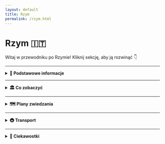 ```yaml
---
layout: default
title: Rzym
permalink: /rzym.html
---
```


# Rzym 🇮🇹

Witaj w przewodniku po Rzymie! Kliknij sekcję, aby ją rozwinąć 👇

---

<details>
  <summary><strong>📌 Podstawowe informacje</strong></summary>
  <p>
    Rzym to nie tylko stolica Włoch, ale też jedno wielkie muzeum pod gołym niebem, w którym tramwaj czasem mija kolumnę z czasów, gdy nikt jeszcze nie wiedział, czym jest Wi-Fi. Można powiedzieć, że historia w Rzymie dosłownie czai się za rogiem – a czasem nawet pod chodnikiem.
  </p>

  <h3>Jak się tam dostać?</h3>
  <p>
    Z Polski do Rzymu można się dostać w jeden sposób – lotem. Teleportacja jeszcze nie działa, chociaż Włosi z pewnością by ją opatentowali i nazwali „Espressotransporto”. Najszybsza i najtańsza opcja to samolot – tanie linie lotnicze (czytaj: te, gdzie kanapka kosztuje więcej niż bilet) latają z wielu polskich miast, m.in. z Warszawy, Krakowa, Wrocławia i Gdańska.
  </p>

  <h3>Lotniska</h3>
  <ul>
    <li><strong>Fiumicino (Leonardo da Vinci)</strong> – większe, elegantsze, z lotami międzynarodowymi i klimatem „Witaj w Europie, turysto!”.</li>
    <li><strong>Ciampino</strong> – mniejsze, ale za to tanie linie je uwielbiają. Jeśli widzisz bilet za 59 zł, to pewnie tu wylądujesz.</li>
  </ul>

  <h3>O jedzeniu słów kilka</h3>
  <p>
    Włosi nie żartują z jedzenia. I Ty też nie powinieneś. Pizza w Rzymie to osobna kategoria sztuki, a pasta... ech, pasta to styl życia. Jeśli zjesz spaghetti carbonara ze śmietaną – ryzykujesz wygnanie z miasta. A tiramisu? To deser, który potrafi rozwiązać kryzysy międzynarodowe. Słowem: przyjeżdżasz głodny, wyjeżdżasz szczęśliwie okrągły.
  </p>
</details>

---
 
  <details>
  <summary><strong>🏛️ Co zobaczyć</strong></summary>

  <div class="mapa-rzymu">
    <iframe src="{{ '/assets/mapy/rzym_co_zobaczyc_mapa.html' | relative_url }}" width="100%" height="500" style="border:0;" loading="lazy"></iframe>
  </div>

  <details>
    <summary><strong>🏟️ Koloseum – jak zwiedzać i kupić bilety</strong></summary>
    <p><em>Współrzędne: 41.8902° N, 12.4922° E</em></p>
    <p><strong>Koloseum</strong> (wł. <em>Colosseo</em>) to największy amfiteatr starożytnego Rzymu i jeden z najsłynniejszych zabytków świata. Zbudowane w I wieku n.e., mieściło nawet 50 tysięcy widzów i było miejscem walk gladiatorów, pokazów i rekonstrukcji bitew. Dziś to symbol Wiecznego Miasta.</p>

    <h3>Jak dotrzeć?</h3>
    <ul>
      <li>Znajduje się w centrum Rzymu, przy stacji metra <strong>Colosseo</strong> (linia B).</li>
    </ul>

    <h3>Godziny otwarcia</h3>
    <ul>
      <li><strong>Codziennie</strong>: od 9:00 do ok. 19:00 (ostatnie wejście godzinę wcześniej)</li>
      <li><strong>Zamknięte</strong>: 25 grudnia i 1 stycznia</li>
    </ul>

    <h3>Rodzaje biletów</h3>
    <ul>
      <li><strong>Bilet standardowy</strong> (~18€): Koloseum, Forum Romanum i Palatyn, ważny 24h</li>
      <li><strong>Z audio przewodnikiem</strong> lub <strong>z przewodnikiem</strong></li>
      <li><strong>Bilet Arena Floor</strong>: wejście na arenę</li>
      <li><strong>Underground & Upper Levels</strong>: podziemia i wyższe piętra – tylko z przewodnikiem</li>
    </ul>

    <h3>Gdzie kupić bilety?</h3>
    <ul>
      <li>Najlepiej <strong>online z wyprzedzeniem</strong> – duże kolejki na miejscu</li>
      <li>Oficjalna strona: <a href="https://colosseo.it" target="_blank">colosseo.it</a></li>
    </ul>

    <h3>Wskazówki</h3>
    <ul>
      <li>Latem zabierz wodę i czapkę – mało cienia</li>
      <li>Nie zabieraj dużych plecaków – mogą być zakazane</li>
    </ul>

    <h3>Ciekawostka</h3>
    <p>Po upadku Rzymu Koloseum było rozbierane na kamień. Mimo to przetrwało wieki i dziś jest jednym z cudów architektury starożytnej – przyciąga miliony turystów rocznie.</p>
  </details>


<details>
  <summary><strong>🏛️ Forum Romanum – serce starożytnego Rzymu</strong></summary>
    <p><em>Współrzędne: 41.8925° N, 12.4853° E</em></p>
  <p><strong>Forum Romanum</strong> to najważniejsze miejsce życia publicznego w starożytnym Rzymie – centrum polityczne, religijne i handlowe przez prawie 1000 lat.</p>

  <h3>Co zobaczyć?</h3>
  <ul>
    <li>Łuk Tytusa</li>
    <li>Świątynia Saturna</li>
    <li>Kurii – dawna siedziba senatu</li>
    <li>Bazylika Maksencjusza</li>
    <li>Dom Westalek</li>
  </ul>

  <h3>Informacje praktyczne</h3>
  <ul>
    <li>Wejście przez Koloseum lub wzgórze Palatyn</li>
    <li>W cenie biletu do Koloseum</li>
    <li>Czas zwiedzania: 1–1,5 godziny</li>
  </ul>

  <h3>Ciekawostka</h3>
  <p>Forum popadło w ruinę po upadku cesarstwa i przez wieki było zapomniane – znajdowały się tu... pastwiska!</p>
</details>


<details>
  <summary><strong>⛪ Watykan i Bazylika św. Piotra</strong></summary>
  <p><em>Współrzędne: 41.9022° N, 12.4539° E</em></p>
  <p><strong>Watykan</strong> to najmniejsze państwo świata i duchowe centrum katolicyzmu. To siedziba papieża i miejsce pielgrzymek milionów wiernych.</p>

  <h3>Co zobaczyć?</h3>
  <ul>
    <li><strong>Bazylika św. Piotra</strong> – największy kościół chrześcijański na świecie</li>
    <li><strong>Plac św. Piotra</strong> – z kolumnadą Berniniego</li>
    <li><strong>Kopuła Michała Anioła</strong> – panorama Rzymu</li>
    <li><strong>Muzea Watykańskie</strong> – m.in. Kaplica Sykstyńska</li>
  </ul>

  <h3>Wskazówki</h3>
  <ul>
    <li>Wejście do bazyliki – <strong>bezpłatne</strong></li>
    <li>Ubiór: zakryte ramiona i kolana</li>
    <li>Muzea – płatne, lepiej kupić bilety online</li>
  </ul>

  <h3>Ciekawostka</h3>
  <p>Na kopule Bazyliki znajduje się napis po łacinie: „Ty jesteś Piotr, i na tej opoce zbuduję mój Kościół”.</p>
</details>


<details>
  <summary><strong>🕍 Panteon – świątynia wszystkich bogów</strong></summary>
  <p><em>Współrzędne: 41.8986° N, 12.4769° E</em></p>
  <p><strong>Panteon</strong> to jedna z najlepiej zachowanych budowli starożytnego Rzymu, zbudowana w II wieku n.e. jako świątynia wszystkich rzymskich bóstw. Dziś to kościół katolicki i miejsce spoczynku wielu wielkich Włochów, m.in. Rafaela.</p>

  <h3>Cechy charakterystyczne</h3>
  <ul>
    <li>Ogromna kopuła z oculusem (otwór w środku dachu)</li>
    <li>Kolumnada z frontu – typowa dla stylu rzymskiego</li>
  </ul>

  <h3>Wstęp</h3>
  <ul>
    <li>Od 2023 roku – płatny (~5€)</li>
    <li>Bilety dostępne na miejscu i online</li>
  </ul>

  <h3>Ciekawostka</h3>
  <p>Kopuła Panteonu była największą na świecie przez ponad 1300 lat – do czasów katedry we Florencji!</p>
</details>


<details>
  <summary><strong>⛲ Fontanna di Trevi – wrzuć monetę!</strong></summary>
  <p><em>Współrzędne: 41.9009° N, 12.4833° E</em></p>
  <p><strong>Fontanna di Trevi</strong> to najsłynniejsza fontanna Rzymu, barokowe dzieło ukończone w XVIII wieku. Jej centralną postacią jest Neptun na rydwanie zaprzężonym w morskie konie.</p>

  <h3>Tradycja</h3>
  <ul>
    <li>Wrzuć <strong>1 monetę</strong> – wrócisz do Rzymu</li>
    <li><strong>2 monety</strong> – znajdziesz miłość</li>
    <li><strong>3 monety</strong> – ślub</li>
  </ul>

  <h3>Wskazówki</h3>
  <ul>
    <li>Najlepszy widok: wcześnie rano lub późnym wieczorem</li>
    <li>Zawsze tłoczno – strzeż się kieszonkowców</li>
  </ul>

  <h3>Ciekawostka</h3>
  <p>Codziennie z fontanny wyławia się ponad 3 tysiące euro – pieniądze trafiają do rzymskiej Caritas.</p>
</details>


<details>
  <summary><strong>🏰 Zamek Świętego Anioła</strong></summary>
  <p><em>Współrzędne: 41.9031° N, 12.4663° E</em></p>
  <p><strong>Zamek Świętego Anioła</strong> to masywna forteca nad Tybrem, która powstała jako grobowiec cesarza Hadriana. Później pełniła funkcję twierdzy papieskiej, więzienia i arsenału.</p>

  <h3>Co zobaczyć?</h3>
  <ul>
    <li>Taras z panoramicznym widokiem na Rzym</li>
    <li>Dawne cele więzienne</li>
    <li>Przejście dla papieża do Watykanu (Passetto di Borgo)</li>
  </ul>

  <h3>Godziny i bilety</h3>
  <ul>
    <li>Codziennie: 9:00–19:30</li>
    <li>Bilet: ok. 15€</li>
  </ul>

  <h3>Ciekawostka</h3>
  <p>W czasie oblężeń papieże uciekali z Watykanu do zamku tajnym korytarzem. Dziś możesz i Ty nim przejść!</p>
</details>
<details>
  <summary><strong>🏞️ Villa Borghese – zielone serce miasta</strong></summary>
  <p><em>Współrzędne: 41.9142° N, 12.4923° E</em></p>
  <p>Villa Borghese to jeden z największych parków miejskich w Europie. To idealne miejsce na spacer, piknik lub przejażdżkę rowerową.</p>

  <h3>Co zobaczyć?</h3>
  <ul>
    <li>Galeria Borghese – muzeum z dziełami Berniniego, Caravaggia i Rafaela</li>
    <li>Taras Pincio – widok na Piazza del Popolo</li>
    <li>Ogrody, fontanny, małe jezioro z wypożyczalnią łódek</li>
  </ul>

  <h3>Ciekawostka</h3>
  <p>Wstęp do parku jest darmowy, ale do Galerii Borghese obowiązuje rezerwacja – liczba miejsc ograniczona.</p>
</details>

<details>
  <summary><strong>🪨 Schody Hiszpańskie – klasyczne selfie</strong></summary>
  <p><em>Współrzędne: 41.9057° N, 12.4823° E</em></p>
  <p><strong>Piazza di Spagna</strong> i słynne Schody Hiszpańskie to jedno z najbardziej fotogenicznych miejsc w Rzymie.</p>

  <h3>Warto wiedzieć</h3>
  <ul>
    <li>Znajdują się u podnóża kościoła Trinità dei Monti</li>
    <li>W pobliżu luksusowe butiki (Via dei Condotti)</li>
    <li>Obecnie zakazane jest siadanie na schodach – grożą mandaty</li>
  </ul>
</details>

<details>
  <summary><strong>🕯️ Campo de’ Fiori – życie nocne i targ</strong></summary>
  <p><em>Współrzędne: 41.8954° N, 12.4723° E</em></p>
  <p>To tętniący życiem plac – rano działa tu targ warzywny i kwiatowy, wieczorem – knajpki i aperitivo.</p>

  <h3>Ciekawostka</h3>
  <p>Na środku placu stoi pomnik filozofa Giordano Bruno, spalonego tu na stosie za poglądy heretyckie.</p>
</details>

<details>
  <summary><strong>⛲ Piazza Navona – barokowy klejnot</strong></summary>
  <p><em>Współrzędne: 41.8992° N, 12.4731° E</em></p>
  <p>Dawny stadion rzymski, dziś jeden z najpiękniejszych placów w Rzymie. Otoczony restauracjami i artystami ulicznymi.</p>

  <h3>Najważniejsze punkty</h3>
  <ul>
    <li>Fontanna Czterech Rzek (Bernini)</li>
    <li>Kościół Sant’Agnese in Agone</li>
    <li>Świąteczne jarmarki i wydarzenia sezonowe</li>
  </ul>
</details>

<details>
  <summary><strong>🏛️ Termy Karakalli – łaźnie cesarzy</strong></summary>
  <p><em>Współrzędne: 41.8793° N, 12.4963° E</em></p>
  <p>Monumentalne ruiny dawnych rzymskich łaźni publicznych. Kompleks z II wieku n.e. mógł pomieścić kilka tysięcy osób jednocześnie.</p>

  <h3>Co znajdziesz?</h3>
  <ul>
    <li>Resztki basenów, mozaiki i sauny</li>
    <li>Latem – koncerty i opery na otwartym powietrzu</li>
  </ul>

  <h3>Wstęp</h3>
  <ul>
    <li>Bilet: ok. 10€</li>
    <li>Dostępne bilety łączone z Koloseum</li>
  </ul>
</details>

<details>
    <summary><strong>🕵️ Sekretne miejsca Rzymu</strong></summary>

    <h3>🧱 Kościół San Clemente – warstwy historii</h3>
    <p><em>Współrzędne: 41.8894° N, 12.4951° E</em></p>
    <p>Kościół składa się z trzech poziomów: średniowiecznej bazyliki, wcześniejszego kościoła z IV wieku i jeszcze niższego mitreum z czasów rzymskich.</p>

    <h3>🌉 Via Appia Antica – najstarsza droga</h3>
    <p><em>Współrzędne: 41.8428° N, 12.5114° E</em></p>
    <p>Starorzymska droga otoczona ruinami i zielenią. Idealna na rower lub spacer w ciszy.</p>

    <h3>🪦 Cimitero Acattolico – romantyczny cmentarz</h3>
    <p><em>Współrzędne: 41.8759° N, 12.4793° E</em></p>
    <p>Spokojne, zielone miejsce z grobami Keatsa i Shelleya. Piękne rzeźby i cicha atmosfera.</p>

    <h3>🎭 Quartiere Coppedè – surrealistyczna dzielnica</h3>
    <p><em>Współrzędne: 41.9172° N, 12.5119° E</em></p>
    <p>Baśniowa architektura, smoki, mozaiki i fontanny. Inny świat w środku Rzymu.</p>

    <h3>🍝 Testaccio – dzielnica smaków</h3>
    <p><em>Współrzędne: 41.8750° N, 12.4767° E</em></p>
    <p>Mało turystyczna, z najlepszym street foodem, lokalnymi knajpami i targiem Testaccio.</p>

    <h3>🏞️ Park Gli Acquedotti</h3>
    <p><em>Współrzędne: 41.8470° N, 12.5620° E</em></p>
    <p>Park z rzymskimi akweduktami. Magiczne miejsce, idealne na piknik lub zdjęcia o zachodzie słońca.</p>

    <h3>🔭 Il Buco della Serratura – dziurka od klucza na Awentynie</h3>
    <p><em>Współrzędne: 41.8886° N, 12.4828° E</em></p>
    <p>Popatrz przez dziurkę – zobaczysz kopułę Bazyliki św. Piotra idealnie wkomponowaną w alejkę cyprysów.</p>

    <h3>🌄 Taras Janikulum (Gianicolo)</h3>
    <p><em>Współrzędne: 41.8919° N, 12.4608° E</em></p>
    <p>Mało znany punkt widokowy na miasto. Codziennie o 12:00 strzał z armaty!</p>

    <h3>🍊 Ogród Pomarańczowy (Giardino degli Aranci)</h3>
    <p><em>Współrzędne: 41.8883° N, 12.4766° E</em></p>
    <p>Spokojny park z widokiem na Tyber i kopuły kościołów. Idealne miejsce na chwilę oddechu.</p>

    <h3>🏚️ Dom Augusta – rezydencja pierwszego cesarza</h3>
    <p><em>Współrzędne: 41.8894° N, 12.4880° E</em></p>
    <p>Mniej znane, ale fascynujące ruiny prywatnego domu Oktawiana Augusta z oryginalnymi freskami.</p>

    <h3>🏛️ Teatr Marcellusa</h3>
    <p><em>Współrzędne: 41.8919° N, 12.4800° E</em></p>
    <p>Przodek Koloseum, dziś wkomponowany w mieszkania! Przykład, jak Rzym żyje w swoich ruinach.</p>

    <h3>🐢 Fontanna Żółwi (Fontana delle Tartarughe)</h3>
    <p><em>Współrzędne: 41.8939° N, 12.4775° E</em></p>
    <p>Urocza fontanna z żółwiami, w cichej dzielnicy żydowskiej. Piękny detal i brak tłumów.</p>

  </details>

</details>

---

<details>
  <summary><strong>🗺️ Plany zwiedzania</strong></summary>

  <details>
    <summary><strong>📅 1-dniowy plan</strong></summary>
    <p>
      - Koloseum<br>
      - Forum Romanum<br>
      - Fontanna di Trevi<br>
      - Spacer po Piazza Navona<br>
      - Lody w Gelateria Giolitti
    </p>
  </details>

  <details>
    <summary><strong>📅 2-dniowy plan</strong></summary>
    <p>
      Dzień 1: jak wyżej<br>
      Dzień 2: Watykan, Muzea Watykańskie, Bazylika św. Piotra, Panteon, plac Hiszpański
    </p>
  </details>

  <details>
    <summary><strong>📅 3-dniowy plan</strong></summary>
    <p>
      Dzień 1 i 2: jak wyżej<br>
      Dzień 3: Trastevere, wzgórze Gianicolo, Zamek Świętego Anioła, chill nad Tybrem
    </p>
  </details>

</details>

---

<details>
  <summary><strong>🚇 Transport</strong></summary>
  <ul>
  <p>Rzym oferuje dobrze rozwiniętą sieć transportu publicznego obejmującą metro, autobusy, tramwaje i pociągi podmiejskie. System jest zarządzany głównie przez firmę <strong>ATAC</strong>.</p>

<h2>Rodzaje transportu</h2>

<ul>
  <li><strong>Metro</strong> – 3 linie: A (pomarańczowa), B (niebieska), C (zielona). Kursuje co kilka minut.</li>
  <li><strong>Autobusy</strong> – sieć obejmuje cały Rzym. Autobusy bywają zatłoczone i niepunktualne, ale pozwalają dotrzeć do miejsc niedostępnych metrem.</li>
  <li><strong>Tramwaje</strong> – wygodne na krótkie dystanse. Linia 8 jest szczególnie użyteczna dla turystów.</li>
  <li><strong>Pociągi podmiejskie (Trenitalia / FL)</strong> – przydatne do dojazdu z lotnisk i na obrzeża miasta.</li>
</ul>

<h2>Bilety</h2>

<p>Ten sam bilet obowiązuje w metrze, autobusach, tramwajach i pociągach regionalnych FL (w granicach Rzymu). Bilety należy skasować przed wejściem lub od razu po wejściu do pojazdu.</p>

<ul>
  <li><strong>BIT</strong> (100 minut): €1,50</li>
  <li><strong>ROMA 24H</strong>: €7,00</li>
  <li><strong>ROMA 48H</strong>: €12,50</li>
  <li><strong>ROMA 72H</strong>: €18,00</li>
  <li><strong>CIS</strong> (7 dni): €24,00</li>
</ul>

<h2>Gdzie kupić bilety?</h2>
<ul>
  <li>Automaty w metrze i na większych przystankach</li>
  <li>Sklepy typu tabaccheria (oznaczone literą „T”)</li>
  <li>Niektóre kioski z prasą</li>
  <li>Aplikacje mobilne, np. <strong>myCicero</strong> lub <strong>Tabnet</strong></li>
</ul>

<h2>Lotniska</h2>

<ul>
  <li><strong>Fiumicino (FCO)</strong> – główne lotnisko. Dojazd:
    <ul>
      <li><em>Leonardo Express</em> (pociąg bezpośredni do Termini, €14, 32 min)</li>
      <li><em>Pociąg FL1</em> (do stacji Trastevere, Tuscolana lub Tiburtina)</li>
      <li>Autobusy Terravision, SitBus (ok. €6, 45-60 min)</li>
    </ul>
  </li>
  <li><strong>Ciampino (CIA)</strong> – mniejsze lotnisko. Dojazd:
    <ul>
      <li>Autobus + pociąg z Ciampino stazione</li>
      <li>Bezpośrednie autobusy do Termini (Terravision, SitBus)</li>
    </ul>
  </li>
</ul>

<h2>Przydatne wskazówki</h2>

<ul>
  <li>Metro działa od 5:30 do 23:30 (w piątki i soboty do 1:30).</li>
  <li>Niektóre autobusy nocne oznaczone są literą „N”.</li>
  <li>Sprawdź trasę na Google Maps lub w aplikacji Moovit.</li>
  <li>Bądź ostrożny – kieszonkowcy działają zwłaszcza w metrze i na Termini!</li>
</ul>

<p>Więcej informacji: <a href="https://www.atac.roma.it" target="_blank">www.atac.roma.it</a></p>
  </ul>
</details>

---

<details>
  <summary><strong>🤔 Ciekawostki</strong></summary>
  <ul>
    <hr>

<div class="legend">
  <h2>🐈 Legenda o kotach z Largo di Torre Argentina</h2>
  <p>W ruinach starożytnych świątyń na Largo di Torre Argentina mieszka setki kotów. Legenda głosi, że dusze zamordowanych w Idy Marcowe, w tym Juliusza Cezara, reinkarnowały się w te koty, by strzec miejsca zdrady. Koty miauczą nocą tak złowieszczo, że wielu uważa je za strażników przeszłości.</p>
</div>

<hr>

<div class="legend">
  <h2>👰‍♀️ Zakonnica z Ponte Sisto</h2>
  <p>W nocy, przy pełni księżyca, niektórzy twierdzą, że widzą ducha zakonnicy spacerującej po moście Ponte Sisto. To siostra Olimpia Maidalchini, teściowa papieża Innocentego X, która miała zdradzić Kościół. Skazana na wieczne błąkanie się, przemierza most w poszukiwaniu przebaczenia.</p>
</div>

<hr>

<div class="legend">
  <h2>🏠 Nawiedzony dom przy Via del Governo Vecchio</h2>
  <p>Na tej uroczej ulicy stoi dom, w którym ponoć mieszkał alchemik. Po jego tajemniczej śmierci drzwi zamknęły się na zawsze, a okna poruszają się same. Duch właściciela wciąż poszukuje recepty na nieśmiertelność i odstrasza nieproszonych gości.</p>
</div>

<hr>

<div class="legend">
  <h2>💘 Studnia zakochanych przy Panteonie</h2>
  <p>Ukryta niedaleko Panteonu studnia zwana jest „Studnią Zakochanych”. Mówi się, że para, która napije się z niej jednocześnie, będzie razem na zawsze. Jej woda nigdy nie wysycha – symbol wiecznego uczucia i lojalności.</p>
</div>

<hr>

<div class="legend">
  <h2>🐍 Schody Hiszpańskie i zakazana miłość</h2>
  <p>Na Schodach Hiszpańskich spotykała się para zakochanych – szlachcianka i biedny poeta. Gdy ich uczucie wyszło na jaw, zostali rozdzieleni. Podobno w letnie noce można usłyszeć ich szepty, a ślad po białym szalu dziewczyny pojawia się na kamieniach o świcie.</p>
</div>

<div class="legend">
  <h2><i class="fas fa-gem"></i> Wielki kamień w Villa Borghese</h2>
  <p>W Villa Borghese, jednym z najpiękniejszych ogrodów Rzymu, znajduje się ogromny kamień, który według legendy miał zostać rzucony przez bogów. Kamień jest ponoć miejscem spotkań dla dusz, które nie mogły przejść do zaświatów, ponieważ wciąż były zbyt przywiązane do ziemskiego życia. Opowiada się, że w nocy, jeśli ktoś dotknie kamienia, może usłyszeć szeptujące głosy z zaświatów.</p>
</div>

<hr>
  </ul>
</details>
